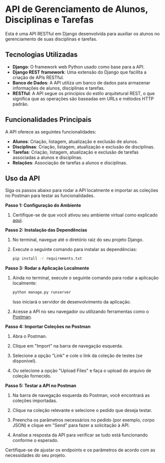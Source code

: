# API de Gerenciamento de Alunos, Disciplinas e Tarefas

Esta é uma API RESTful em Django desenvolvida para auxiliar os alunos no gerenciamento de suas disciplinas e tarefas.

## Tecnologias Utilizadas

- **Django**: O framework web Python usado como base para a API.
- **Django REST framework**: Uma extensão do Django que facilita a criação de APIs RESTful.
- **Banco de Dados**: A API utiliza um banco de dados para armazenar informações de alunos, disciplinas e tarefas.
- **RESTful**: A API segue os princípios do estilo arquitetural REST, o que significa que as operações são baseadas em URLs e métodos HTTP padrão.

## Funcionalidades Principais

A API oferece as seguintes funcionalidades:

- **Alunos**: Criação, listagem, atualização e exclusão de alunos.
- **Disciplinas**: Criação, listagem, atualização e exclusão de disciplinas.
- **Tarefas**: Criação, listagem, atualização e exclusão de tarefas associadas a alunos e disciplinas.
- **Relações**: Associação de tarefas a alunos e disciplinas.

## Uso da API

Siga os passos abaixo para rodar a API localmente e importar as coleções no Postman para testar as funcionalidades.

**Passo 1: Configuração do Ambiente**

1. Certifique-se de que você ativou seu ambiente virtual como explicado [aqui](#como-criar-e-ativar-o-ambiente-virtual).

**Passo 2: Instalação das Dependências**

1. No terminal, navegue até o diretório raiz do seu projeto Django.

2. Execute o seguinte comando para instalar as dependências:

    ```bash
    pip install -r requirements.txt
    ```

**Passo 3: Rodar a Aplicação Localmente**

1. Ainda no terminal, execute o seguinte comando para rodar a aplicação localmente:

    ```bash
    python manage.py runserver
    ```

   Isso iniciará o servidor de desenvolvimento da aplicação.

2. Acesse a API no seu navegador ou utilizando ferramentas como o [Postman](https://www.postman.com/).

**Passo 4: Importar Coleções no Postman**

1. Abra o Postman.

2. Clique em "Import" na barra de navegação esquerda.

3. Selecione a opção "Link" e cole o link da coleção de testes (se disponível).

4. Ou selecione a opção "Upload Files" e faça o upload do arquivo de coleção fornecido.

**Passo 5: Testar a API no Postman**

1. Na barra de navegação esquerda do Postman, você encontrará as coleções importadas.

2. Clique na coleção relevante e selecione o pedido que deseja testar.

3. Preencha os parâmetros necessários no pedido (por exemplo, corpo JSON) e clique em "Send" para fazer a solicitação à API.

4. Analise a resposta da API para verificar se tudo está funcionando conforme o esperado.

Certifique-se de ajustar os endpoints e os parâmetros de acordo com as necessidades do seu projeto.


